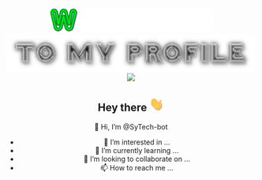 <div align="center">
<img src="https://github.com/SyTech-bot/SyTech-bot/blob/main/gifs/welcome.gif"</div>
<img src="https://github.com/SyTech-bot/SyTech-bot/blob/main/gifs/cooltext403237630597766.gif"

<div align="center">
<img src="https://github.com/SyTech-bot/SyTech-bot/blob/main/gifs/about.gif.gif"</div>

<h2>Hey there <img src="https://github.com/SyTech-bot/SyTech-bot/blob/main/gifs/Hi.gif" width="30px"></h2>

👋 Hi, I’m @SyTech-bot
- 👀 I’m interested in ...
- 🌱 I’m currently learning ...
- 💞️ I’m looking to collaborate on ...
- 📫 How to reach me ...

<!---
SyTech-bot/SyTech-bot is a ✨ special ✨ repository because its `README.md` (this file) appears on your GitHub profile.
You can click the Preview link to take a look at your changes.
--->
